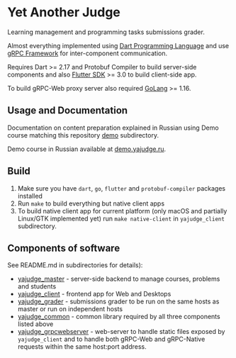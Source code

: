 # Yet Another Judge 

Learning management and programming tasks submissions grader.

Almost everything implemented using 
[Dart Programming Language](https://dart.dev) and
use [gRPC Framework](https://grpc.io) for inter-component
communication.

Requires Dart >= 2.17 and Protobuf Compiler to build 
server-side components and 
also [Flutter SDK](https://flutter.dev) >= 3.0 to 
build client-side app.

To build gRPC-Web proxy server also required [GoLang](https://go.dev) >= 1.16.

## Usage and Documentation

Documentation on content preparation explained in Russian using Demo course
matching this repository [demo](./demo) subdirectory.

Demo course in Russian available at [demo.yajudge.ru](https://demo.yajudge.ru). 

## Build

 1. Make sure you have `dart`, `go`, `flutter` and `protobuf-compiler`
packages installed
 2. Run `make` to build everything but native client apps
 3. To build native client app for current platform
(only macOS and partially Linux/GTK implemented yet)
run `make native-client` in `yajudge_client` subdirectory.
 
## Components of software

See README.md in subdirectories for details):

 - [yajudge_master](./yajudge_master) - server-side backend to manage
courses, problems and students
 - [yajudge_client](./yajudge_client) - frontend app for Web and Desktops
 - [yajudge_grader](./yajudge_grader) - submissions grader to be run on
the same hosts as master or run on independent hosts
 - [yajudge_common](./yajudge_common) - common library required by all
three components listed above
 - [yajudge_grpcwebserver](./yajudge_grpcwebserver) - web-server to handle
static files exposed by `yajudge_client` and to handle both gRPC-Web 
and gRPC-Native requests within the same host:port address.
